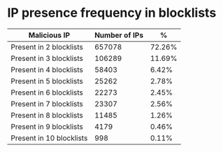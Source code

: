 # IP presence frequency in blocklists
| Malicious IP | Number of IPs | % |
|----|----|----|
| Present in 2 blocklists | 657078 | 72.26% |
| Present in 3 blocklists | 106289 | 11.69% |
| Present in 4 blocklists | 58403 | 6.42% |
| Present in 5 blocklists | 25262 | 2.78% |
| Present in 6 blocklists | 22273 | 2.45% |
| Present in 7 blocklists | 23307 | 2.56% |
| Present in 8 blocklists | 11485 | 1.26% |
| Present in 9 blocklists | 4179 | 0.46% |
| Present in 10 blocklists | 998 | 0.11% |
